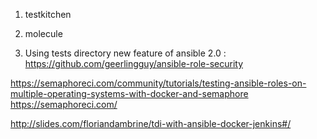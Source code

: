 1. testkitchen

2. molecule

3. Using tests directory new feature of ansible 2.0 : 
  https://github.com/geerlingguy/ansible-role-security

https://semaphoreci.com/community/tutorials/testing-ansible-roles-on-multiple-operating-systems-with-docker-and-semaphore
https://semaphoreci.com/

http://slides.com/floriandambrine/tdi-with-ansible-docker-jenkins#/
